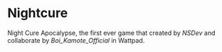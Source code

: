 # Nightcure
Night Cure Apocalypse, the first ever game that created by *NSDev* and collaborate by *Boi_Kamote_Official* in Wattpad.
